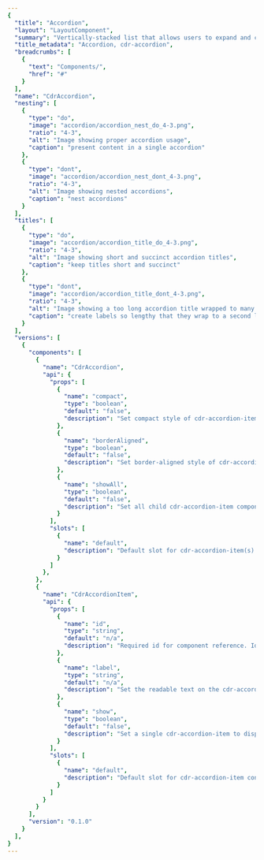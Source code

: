 ```yaml
---
{
  "title": "Accordion",
  "layout": "LayoutComponent",
  "summary": "Vertically-stacked list that allows users to expand and collapse additional content.",
  "title_metadata": "Accordion, cdr-accordion",
  "breadcrumbs": [
    {
      "text": "Components/",
      "href": "#"
    }
  ],
  "name": "CdrAccordion",
  "nesting": [
    {
      "type": "do",
      "image": "accordion/accordion_nest_do_4-3.png",
      "ratio": "4-3",
      "alt": "Image showing proper accordion usage",
      "caption": "present content in a single accordion"
    },
    {
      "type": "dont",
      "image": "accordion/accordion_nest_dont_4-3.png",
      "ratio": "4-3",
      "alt": "Image showing nested accordions",
      "caption": "nest accordions"
    }
  ],
  "titles": [
    {
      "type": "do",
      "image": "accordion/accordion_title_do_4-3.png",
      "ratio": "4-3",
      "alt": "Image showing short and succinct accordion titles",
      "caption": "keep titles short and succinct"
    },
    {
      "type": "dont",
      "image": "accordion/accordion_title_dont_4-3.png",
      "ratio": "4-3",
      "alt": "Image showing a too long accordion title wrapped to many lines",
      "caption": "create labels so lengthy that they wrap to a second line"
    }
  ],
  "versions": [
    {
      "components": [
        {
          "name": "CdrAccordion",
          "api": {
            "props": [
              {
                "name": "compact",
                "type": "boolean",
                "default": "false",
                "description": "Set compact style of cdr-accordion-item child components."
              },
              {
                "name": "borderAligned",
                "type": "boolean",
                "default": "false",
                "description": "Set border-aligned style of cdr-accordion-item child components."
              },
              {
                "name": "showAll",
                "type": "boolean",
                "default": "false",
                "description": "Set all child cdr-accordion-item components to display open by default."
              }
            ],
            "slots": [
              {
                "name": "default",
                "description": "Default slot for cdr-accordion-item(s)."
              }
            ]
          },
        },
        {
          "name": "CdrAccordionItem",
          "api": {
            "props": [
              {
                "name": "id",
                "type": "string",
                "default": "n/a",
                "description": "Required id for component reference. Id must be unique."
              },
              {
                "name": "label",
                "type": "string",
                "default": "n/a",
                "description": "Set the readable text on the cdr-accordion-item button or trigger. Required."
              },
              {
                "name": "show",
                "type": "boolean",
                "default": "false",
                "description": "Set a single cdr-accordion-item to display open by default. Prop showAll will take precedence, if true."
              }
            ],
            "slots": [
              {
                "name": "default",
                "description": "Default slot for cdr-accordion-item content."
              }
            ]
          }
        }
      ],
      "version": "0.1.0"
    }
  ],
}
---
```


<cdr-doc-tabs>

<template slot="Overview">
<cdr-doc-table-of-contents-shell>

## Default

Section borders expand to full width of container.

<cdr-doc-example-code-pair repository-href="https://github.com/rei/rei-cedar/tree/18.07.2/src/components/accordion" sandbox-href="https://codesandbox.io/s/m9jm5rw1zx">

```html
  <cdr-accordion>
    <cdr-accordion-item
      id="default-1"
      label="How do I find my member number?">
      <cdr-text tag="p">
          Find your member number online. You can also call 
          Customer Support at 1-800-426-4840 (U.S. and Canada) or 1-253-891-2500 (International).
      </cdr-text>
    </cdr-accordion-item>
    <cdr-accordion-item
      id="default-2"
      label="Does every member get an Annual Dividend?">
      <cdr-text tag="p">
          Only active REI Co-op members receive an Annual Dividend notice. To be an active 
          member, you need to make net merchandise or shipping purchases (purchases minus credits and returns) 
          of at least $10 per year, unless you joined during that calendar year.
      </cdr-text>
    </cdr-accordion-item>
    <cdr-accordion-item
      id="default-3"
      label="When does my dividend expire?">
      <cdr-text tag="p">
          Your dividend expires on Jan. 3, just under two years after it has been issued. 
          or example, your 2018 dividend earned on 2017 purchases will expire in January 2020.
      </cdr-text>
    </cdr-accordion-item>
  </cdr-accordion>
```

</cdr-doc-example-code-pair>

## Compact

Reduced spacing around title and content body. Also, smaller font sizes resulting in an overall denser display of content.

<cdr-doc-example-code-pair repository-href="https://github.com/rei/rei-cedar/tree/18.07.2/src/components/accordion" sandbox-href="https://codesandbox.io/s/m9jm5rw1zx">

```html
  <cdr-accordion :compact="true">
    <cdr-accordion-item
      id="compact-1"
      label="Why buy used gear?"
    >
      <cdr-text tag="p">
        Used Gear Beta is one way we are experimenting expanding opportunities 
        to enjoy life outdoors and bringing value to our members.
      </cdr-text>
    </cdr-accordion-item>
    <cdr-accordion-item
      id="compact-2"
      label="What's your cancellation policy?"
    >
      <cdr-text tag="p">
        Orders may be cancelled within 30 minutes of placing your order online. 
        After 30 minutes, your order will begin processing through our fulfillment center and cannot be cancelled.
      </cdr-text>
    </cdr-accordion-item>
    <cdr-accordion-item
      id="compact-3"
      label="When will my order arrive?"
    >
      <cdr-text tag="p">
        REI Co-op Used Gear Beta orders can take up to 3-4 business days to ship out. When your order ships, 
        we'll send you a shipping confirmation email that contains your tracking information. Shipping time is generally 3-5 business days.
      </cdr-text>
    </cdr-accordion-item>
  </cdr-accordion>
```

</cdr-doc-example-code-pair>

## Border Aligned

Border aligns to the title text and expand/collapse icon.

<cdr-doc-example-code-pair :background-toggle="false" repository-href="https://github.com/rei/rei-cedar/tree/18.07.2/src/components/accordion" sandbox-href="https://codesandbox.io/s/m9jm5rw1zx">

```html
  <cdr-accordion :border-aligned="true">
    <cdr-accordion-item
      id="border-aligned-1"
      label="How long have you been in business?"
    >
      <cdr-text tag="p">
        REI has offered the finest in outdoor gear since 1938. In that same spirit, 
        REI Adventures has led the way down wilderness paths and cultural back roads 
        to the most intriguing destinations in the world since 1987.
      </cdr-text>
    </cdr-accordion-item>
    <cdr-accordion-item
      id="border-aligned-2"
      label="What kinds of trips are offered?"
    >
      <cdr-text tag="p">
        We have adventures that range from weekend getaways to three-week treks. We 
        explore the world on foot, by kayak, canoe or raft, bicycle, safari, 4-wheel 
        drive, cruise ship or a combination of these vehicles! Novices are welcome. 
        We can teach you to kayak or to safely summit a mountain.
      </cdr-text>
    </cdr-accordion-item>
    <cdr-accordion-item
      id="border-aligned-3"
      label="How do I know what each trip is like?"
    >
      <cdr-text tag="p">
        This website provides full details of each trip. If you still have questions, 
        please call us at 1-800-622-2236 or e-mail us at travel@rei.com.
      </cdr-text>
    </cdr-accordion-item>
  </cdr-accordion>
```

</cdr-doc-example-code-pair>

</cdr-doc-table-of-contents-shell>
</template>

<template slot="Design Guidelines">
<cdr-doc-table-of-contents-shell>

## Use when

- Providing users more content within the same layout
- Displaying content that's directly related, or supplemental, to the main subject of the page
- Designing with limited vertical space and there is enough content to condense

## Don't use when

- Linking a title to another page. Instead, use [Link](/components/link/)
- Designing with sparse content. Instead, use [List](/components/list/) or [Paragraph](/components/paragraph/)
- Content is lengthy. Instead, use Tabs

## Foundations

- Always include a title, icon and subsequent content for each section. All are required
- Use on either light or dark backgrounds, background color is provided for use on both
- Never nest accordions within themselves

## Content

- Order the accordion titles by priority and importance
- Keep titles short to avoid wrapping at smaller viewports
- Use sentence case for titles

## Behavior

- Entire title area is clickable, including icon and background.
- Accordion sections are all closed by default, however it is possible to:
  - Open all accordion sections when page is displayed
  - Open a single accordion section with remaining accordion section closed
- Multiple sections can be open at the same time
- Sections do not automatically collapse when another is expanded
- Position interactive elements (i.e. Select, Button, Link) within the container far enough from the title area to avoid accidental collapsing

Never nest accordions within themselves

<do-dont :examples="$page.frontmatter.nesting" />

Use short titles for accordion labels to avoid wrapping

<do-dont :examples="$page.frontmatter.titles" />

## Responsiveness

- Accordion style can change variant based on breakpoint. Example: _Default_ at MD/LG, _Compact_ and _Border-Aligned_ at XS/SM
- Switching between tab component and accordion component is not supported in Cedar components library. Do not replace the accordion component with the tab component and different breakpoints

## Accessibility

To ensure that usage of this component complies with accessibility guidelines:

- Provide descriptive label for accordion header
- Be aware that embedding lengthy content in an accordion can be disorienting. When the accordion header expands, it can give the appearance of moving to another page

This component has compliance with WCAG accessibility guidelines:

- Providing keyboard interactions to:
  - Expand and collapse accordion headers
  - Navigate and reverse navigate through the accordion headers
- Generates ARIA tags for accessibility, specifically aria-controls, aria-expanded, and aria-hidden

## Related links
- [List](/components/list/)
- Tabs

</cdr-doc-table-of-contents-shell>
</template>

<template slot="API">
<cdr-doc-table-of-contents-shell>

Accordions are built from two components, `cdr-accordion` and `cdr-accordion-item`, which are meant to be used together.

## Props

### cdr-accordion
<cdr-doc-api type="prop" :api-data="$page.frontmatter.versions[0].components[0].api.props" />

### cdr-accordion-item
<cdr-doc-api type="prop" :api-data="$page.frontmatter.versions[0].components[1].api.props" />

## Slots

#### cdr-accordion
<cdr-doc-api type="slot" :api-data="$page.frontmatter.versions[0].components[0].api.slots" />

#### cdr-accordion-item
<cdr-doc-api type="slot" :api-data="$page.frontmatter.versions[0].components[1].api.slots" />

## Installation

Resources are available within the [cdr-accordion package](https://www.npmjs.com/package/@rei/cdr-accordion);

<cdr-doc-api type="installation" />

- Component: `@rei/cdr-accordion`
- Component styles: `cdr-accordion.css`

To incorporate the required assets for a component, use the following steps:

### #1. Install using NPM

Install the `cdr-accordion` package using `npm` in your terminal:

_Terminal_

```bash
npm i -s @rei/cdr-accordion
```

### #2. Import Dependencies

_main.js_

```javascript
// import your required css
import "@rei/cdr-accordion/dist/cdr-accordion.css";
```

### #3. Add component to a template

_local.vue_

```vue
<template>
  <cdr-accordion>
    <cdr-accordion-item
      id="default-example"
      label="This is the label text"
    >
      This is the accordion content.
    </cdr-accordion-item>
  </cdr-accordion>
</template>

<script>
  import { CdrAccordion, CdrAccordionItem } from "@rei/cdr-accordion";

  export default {
    ...
    components: {
      CdrAccordion,
      CdrAccordionItem
    }
  }
</script>
```

## Usage

### Style

Use `cdr-accordion` to pass styling options to `cdr-accordion-item`.

```vue
<template>
  <cdr-accordion
    :compact="true"
  >
    <cdr-accordion-item
      id="item-1"
      label="Label text"
    >
      Accordion content here
    </cdr-accordion-item>
  </cdr-accordion>
</template>
```

### Behavior

Set `show-all` to `true` on `cdr-accordion`, and each `cdr-accordion-item` will display in an open state.

```vue
<template>
  <cdr-accordion
    :show-all="true"
  >
    <cdr-accordion-item
      id="item-1"
      label="Label text"
    >
      Accordion content here
    ...
```

`cdr-accordion-item` can also be controlled individually. If `show-all` is `false` at the `cdr-accordion` level, set `show` to `true` to display an individual accordion item in an open state. Note that `cdr-accordion` settings will take precedence over `cdr-accordion-item` settings.

```vue
<template>
  <cdr-accordion>
    <cdr-accordion-item
      id="item-1"
      label="Label text"
      :show="true"
    >
      Accordion content here
    ...
```

Any options set at the `cdr-accordion` level can be set on any parent component of `cdr-accordion-item` by using Vue's provide/inject functionality. This is useful, for instance, if `cdr-accordion-item` ever needs to be used as a part of another group component.


```vue
<template>
  ...
  <cdr-accordion-item
    id="item-1"
    label="Label text"
  >
    Accordion content here
  </cdr-accordion-item>
  ...
</template>

<script>
  export default {
    ...
    provide() {
      return {
        borderAligned: true,
        showAll: true
      };
    }
  }
</script>
```

## Accessibility

To ensure that usage of this component complies with accessability guidelines:
  - Provide a descriptive label for accordion header

This component has compliance with WCAG accessibility guidelines:
  - Providing keyboard interactions to:
    - Expand and collapse accordion headers
    - Navigate and reverse navigate through the accordion headers
  - Generate ARIA tags for accessibility, speciically `aria-controls`, `aria-expanded`, and `aria-hidden`

</cdr-doc-table-of-contents-shell>
</template>

<template slot="History">

## 1.0.0

### What's new

**CdrAccordion** component:

- Includes cdr-accordion and cdr-accordion-item components
- Toggles initial open state at group and individual level
- Supports compact and border-aligned styles

Git commit reference ([cc998a4](https://github.com/rei/rei-cedar/commit/cc998a4f7a4a0278a86c35063ba6615196a46ba2))

</template>

</cdr-doc-tabs>